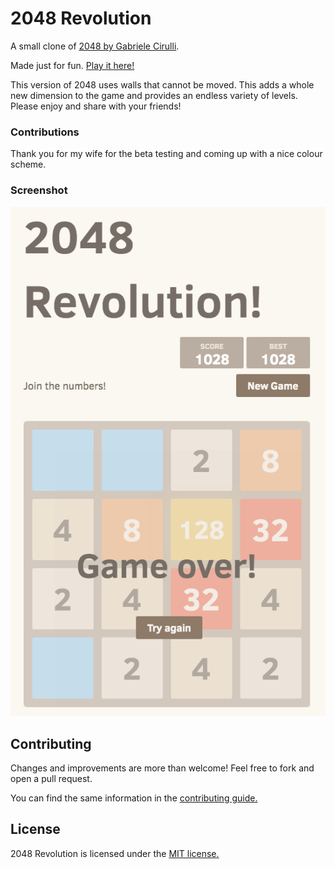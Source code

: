 # 2048 Revolution
A small clone of [2048 by Gabriele Cirulli](http://gabrielecirulli.github.io/2048/).

Made just for fun. [Play it here!](http://dimkadimon.github.io/2048Revolution/)

This version of 2048 uses walls that cannot be moved. This adds a whole new dimension to the game and provides an endless variety of levels. Please enjoy and share with your friends!

### Contributions

Thank you for my wife for the beta testing and coming up with a nice colour scheme.


### Screenshot

<p align="center">
  <img src="https://github.com/dimkadimon/2048Revolution/blob/master/screenshot.png" alt="Screenshot"/>
</p>


## Contributing
Changes and improvements are more than welcome! Feel free to fork and open a pull request.

You can find the same information in the [contributing guide.](https://github.com/dimkadimon/2048Revolution/blob/master/CONTRIBUTING.md)

## License
2048 Revolution is licensed under the [MIT license.](https://github.com/dimkadimon/2048Revolution/blob/master/LICENSE.txt)
